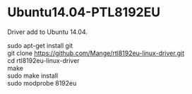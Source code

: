# Ubuntu14.04-PTL8192EU
Driver add to Ubuntu 14.04.

sudo apt-get install git<br>
git clone https://github.com/Mange/rtl8192eu-linux-driver.git<br>
cd rtl8192eu-linux-driver<br>
make<br>
sudo make install<br>
sudo modprobe 8192eu<br>

